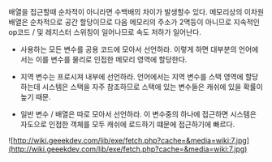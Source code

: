 배열을 접근할때 순차적이 아니라면 수백배의 차이가 발생할수 있다. 메모리상의 이차원 배열은 순차적으로 공간 할당이므로 
다음 메모리의 주소가 2멱등이 아니므로 지속적인 op코드 / 및 레지스터 스위칭이 일어나므로 속도 저하가 일어난다.

- 사용하는 모든 변수를 공용 코드에 모아서 선언하라. 이렇게 하면 대부분의 언어에서는 이를 변수를 물리로 인접한 메모리 영역에 
할당한다.

- 지역 변수는 프로시져 내부에 선언하라. 언어에서는 지역 변수를 스택 영역에 할당하는데 시스템은 스택을 자주 참조하므로 스택에
있는 변수들은 캐쉬에 있을 확률이 높기 때문. 

- 일반 변수 / 배열은 따로 모아서 선언하라. 이 변수중의 하나에 접근하면 시스템은 자도으로 인접한 객체를 모두 캐쉬에 로드하기 
떄문에 접근하기에 빠르다.


![http://wiki.geeekdev.com/lib/exe/fetch.php?cache=&media=wiki:7.jpg](http://wiki.geeekdev.com/lib/exe/fetch.php?cache=&media=wiki:7.jpg)
